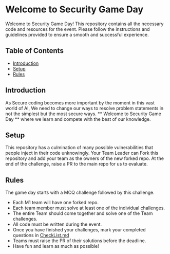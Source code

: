 # Welcome to Security Game Day

Welcome to Security Game Day! This repository contains all the necessary code and resources for the event. Please follow the instructions and guidelines provided to ensure a smooth and successful experience.

## Table of Contents
- [Introduction](#introduction)
- [Setup](#setup)
- [Rules](#rules)

## Introduction
As Secure coding becomes more important by the moment in this vast world of AI, We need to change our ways to resolve problem statements in not the simplest but the most secure ways. ** Welcome to Security Game Day ** where we learn and compete with the best of our knowledge.

## Setup
This repository has a culmination of many possible vulnerabilities that people inject in their code unknowingly. 
Your Team Leader can Fork this repository and add your team as the owners of the new forked repo.
At the end of the challenge, raise a PR to the main repo for us to evaluate.

## Rules
The game day starts with a MCQ challenge followed by this challenge. 

- Each M1 team will have one forked repo.
- Each team member must solve at least one of the individual challenges.
- The entire Team should come together and solve one of the Team challenges.
- All code must be written during the event.
- Once you have finished your challenges, mark your completed questions in [CheckList.md](CheckList.md)
- Teams must raise the PR of their solutions before the deadline.
- Have fun and learn as much as possible!
